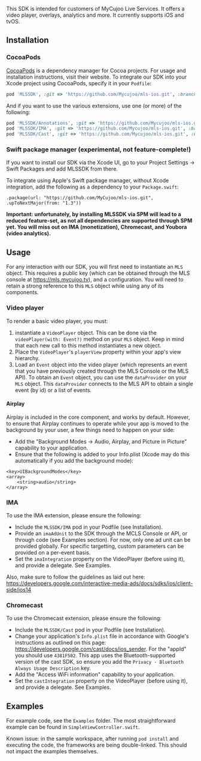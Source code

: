 This SDK is intended for customers of MyCujoo Live Services. It offers a video player, overlays, analytics and more. It currently supports iOS and tvOS.

## Installation

### CocoaPods

[CocoaPods](https://cocoapods.org) is a dependency manager for Cocoa projects. For usage and installation instructions, visit their website. To integrate our SDK into your Xcode project using CocoaPods, specify it in your `Podfile`:

```ruby
pod 'MLSSDK', :git => 'https://github.com/Mycujoo/mls-ios.git', :branch => 'master'
```

And if you want to use the various extensions, use one (or more) of the following:

```ruby
pod 'MLSSDK/Annotations', :git => 'https://github.com/Mycujoo/mls-ios.git', :branch => 'master'
pod 'MLSSDK/IMA', :git => 'https://github.com/Mycujoo/mls-ios.git', :branch => 'master'
pod 'MLSSDK/Cast', :git => 'https://github.com/Mycujoo/mls-ios.git', :branch => 'master'
```

### Swift package manager (experimental, not feature-complete!)

If you want to install our SDK via the Xcode UI, go to your Project Settings -> Swift Packages and add MLSSDK from there.

To integrate using Apple's Swift package manager, without Xcode integration, add the following as a dependency to your `Package.swift`:

```
.package(url: "https://github.com/MyCujoo/mls-ios.git", .upToNextMajor(from: "1.3"))
```

**Important: unfortunately, by installing MLSSDK via SPM will lead to a reduced feature-set, as not all dependencies are supported through SPM yet. You will miss out on IMA (monetization), Chromecast, and Youbora (video analytics).**

## Usage

For any interaction with our SDK, you will first need to instantiate an `MLS` object. This requires a public key (which can be obtained through the MLS console at https://mls.mycujoo.tv), and a configuration. You will need to retain a strong reference to this `MLS` object while using any of its components. 

### Video player

To render a basic video player, you must:

1. instantiate a `VideoPlayer` object. This can be done via the `videoPlayer(with: Event?)` method on your `MLS` object. Keep in mind that each new call to this method instantiates a new object.
2. Place the `VideoPlayer`'s `playerView` property within your app's view hierarchy.
3. Load an `Event` object into the video player (which represents an event that you have previously created through the MLS Console or the MLS API). To obtain an `Event` object, you can use the `dataProvider` on your `MLS` object. This `dataProvider` connects to the MLS API to obtain a single event (by id) or a list of events.

#### Airplay

Airplay is included in the core component, and works by default. However, to ensure that Airplay continues to operate while your app is moved to the background by your user, a few things need to happen on your side:

- Add the "Background Modes -> Audio, Airplay, and Picture in Picture" capability to your application.
- Ensure that the following is added to your Info.plist (Xcode may do this automatically if you add the background mode):

```
<key>UIBackgroundModes</key>
<array>
    <string>audio</string>
</array>
```

### IMA

To use the IMA extension, please ensure the following:

- Include the `MLSSDK/IMA` pod in your Podfile (see Installation).
- Provide an `imaAdUnit` to the SDK through the MCLS Console or API, or through code (see Examples section). For now, only one ad unit can be provided globally. For specific targetting, custom parameters can be provided on a per-event basis.
- Set the `imaIntegration` property on the VideoPlayer (before using it), and provide a delegate. See Examples.

Also, make sure to follow the guidelines as laid out here: https://developers.google.com/interactive-media-ads/docs/sdks/ios/client-side/ios14

### Chromecast

To use the Chromecast extension, please ensure the following:

- Include the `MLSSDK/Cast` pod in your Podfile (see Installation).
- Change your application's `Info.plist` file in accordance with Google's instructions as outlined on this page: https://developers.google.com/cast/docs/ios_sender. For the "appId" you should use `4381F502`. This app uses the Bluetooth-supported version of the cast SDK, so ensure you add the `Privacy - Bluetooth Always Usage Description` key.
- Add the "Access WiFi information" capability to your application. 
- Set the `castIntegration` property on the VideoPlayer (before using it), and provide a delegate. See Examples.


## Examples

For example code, see the `Examples` folder. The most straightforward example can be found in `SimpleViewController.swift`.

Known issue: in the sample workspace, after running `pod install` and executing the code, the frameworks are being double-linked. This should not impact the examples themselves.
